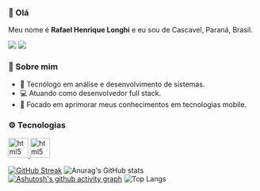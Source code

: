 ### 👋 Olá

Meu nome é <strong>Rafael Henrique Longhi</strong> e eu sou de Cascavel, Paraná, Brasil.

<p align="left">
  <a target='_blank' href="https://linkedin.com/in/rhlonghi30" alt="LinkedIn"><img src="https://img.shields.io/badge/LinkedIn-0077B5?style=for-the-badge&logo=linkedin&logoColor=white" /></a>
  <a target='_blank' href="https://instagram.com/rhlonghi30/" alt="Instagram"><img src="https://img.shields.io/badge/Instagram-E4405F?style=for-the-badge&logo=instagram&logoColor=white" /></a>
</p>

### 🫡 Sobre mim

- 📖 Tecnólogo em análise e desenvolvimento de sistemas.
- 💻 Atuando como desenvolvedor full stack.
- 🎯 Focado em aprimorar meus conhecimentos em tecnologias mobile.

### ⚙️ Tecnologias

<p align="left">
  <a href="https://developer.mozilla.org/pt-BR/docs/Web/HTML" target="_blank" rel="noreferrer">
    <img src="https://www.svgrepo.com/show/349402/html5.svg" alt="html5" width="40" height="40"/>
  </a>
  <a href="https://developer.mozilla.org/pt-BR/docs/Web/HTML" target="_blank" rel="noreferrer">
    <img src="https://www.svgrepo.com/show/349330/css3.svg" alt="html5" width="40" height="40"/>
  </a>
</p>



[![GitHub Streak](https://streak-stats.demolab.com?user=rhlonghi30&hide_border=true&border_radius=0&locale=pt_BR&card_width=433&sideLabels=E17357&ring=E17357&fire=E34C26&currStreakNum=FFFFFF&currStreakLabel=E34C26&sideNums=DBDBDB&dates=AAAAAA&stroke=152D16&background=161B22)](https://git.io/streak-stats)
![Anurag's GitHub stats](https://github-readme-stats.vercel.app/api?username=rhlonghi30&show_icons=true&title_color=AAAAAA&text_color=AAAAAA&icon_color=008F11&bg_color=161B22&hide_border=true&locale=pt-br&border_radius=0&card_width=433&rank_icon=github&include_all_commits=true&custom_title=Estatísticas&text_bold=false&ring_color=00FF00&layout=)
[![Ashutosh's github activity graph](https://github-readme-activity-graph.vercel.app/graph?username=rhlonghi30&bg_color=161B22&color=AAAAAA&line=1051E8&point=25517C&area_color=2F81F7&area=true&hide_border=true&custom_title=Gráfico%20de%20Contribuições&height=293)](https://github.com/ashutosh00710/github-readme-activity-graph)
![Top Langs](https://github-readme-stats.vercel.app/api/top-langs/?username=rhlonghi30&title_color=AAAAAA&text_color=AAAAAA&bg_color=161B22&hide_border=true&locale=pt-br&border_radius=0&card_width=1012&icon_color=ff00ff)
